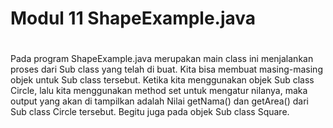 # Modul 11 ShapeExample.java
#
Pada program ShapeExample.java merupakan main class ini menjalankan proses dari Sub class yang telah di buat. Kita bisa membuat masing-masing objek untuk Sub class tersebut. Ketika kita menggunakan objek Sub class Circle, lalu kita menggunakan method set untuk mengatur nilanya, maka output yang akan di tampilkan adalah Nilai getNama() dan getArea() dari Sub class Circle tersebut. Begitu juga pada objek Sub class Square.